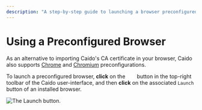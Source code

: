 ```yaml
---
description: "A step-by-step guide to launching a browser preconfigured for use with Caido."
---
```


# Using a Preconfigured Browser

As an alternative to importing Caido's CA certificate in your browser, Caido also supports [Chrome](https://www.google.com/chrome/) and [Chromium](https://www.chromium.org/developers/how-tos/get-the-code/) preconfigurations.

To launch a preconfigured browser, **click** on the <svg xmlns="http://www.w3.org/2000/svg" viewBox="0 0 512 512" width="15" height="15" style="display: inline; vertical-align: middle; margin: 0 4px; fill: white;"><!--!Font Awesome Free v7.1.0 by @fontawesome - https://fontawesome.com License - https://fontawesome.com/license/free Copyright 2025 Fonticons, Inc.--><path d="M0 256c0-46.6 12.5-90.4 34.3-128.9L144.1 318.3c21.9 39.2 63.8 65.7 111.9 65.7 14.3 0 27.1-2.3 40.8-6.6L220.5 509.6C95.9 492.3 0 385.3 0 256zm365.1 65.6c12.3-19.2 18.9-42.5 18.9-65.6 0-38.2-16.8-72.5-43.3-96l152.7 0c12 29.6 18.6 62.1 18.6 96 0 141.4-114.6 255.1-256 256L365.1 321.6zM477.8 128L256 128c-62.9 0-113.7 44.1-125.5 102.7L54.2 98.5C101 38.5 174 0 256 0 350.8 0 433.5 51.5 477.8 128zM344 256a88 88 0 1 1 -176 0 88 88 0 1 1 176 0z"/></svg> button in the top-right toolbar of the Caido user-interface, and then **click** on the associated `Launch` button of an installed browser.

<img alt="The Launch button." src="/_images/preconfigured_browsers.png" center>
